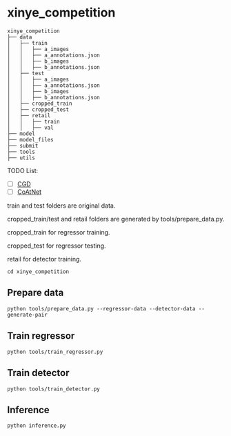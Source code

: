 # xinye_competition

```plain
xinye_competition
├── data
│   ├── train
│   │   ├── a_images
│   │   ├── a_annotations.json
│   │   ├── b_images
│   │   ├── b_annotations.json
│   ├── test
│   │   ├── a_images
│   │   ├── a_annotations.json
│   │   ├── b_images
│   │   ├── b_annotations.json
│   ├── cropped_train
│   ├── cropped_test
│   ├── retail
│   │   ├── train
│   │   ├── val
├── model
├── model_files
├── submit
├── tools
├── utils
```

TODO List:

- [ ] [CGD](https://arxiv.org/pdf/1903.10663v4.pdf)
- [ ] [CoAtNet](https://arxiv.org/pdf/2106.04803v1.pdf)

train and test folders are original data.

cropped_train/test and retail folders are generated by tools/prepare_data.py.

cropped_train for regressor training.

cropped_test for regressor testing.


retail for detector training.

```shell
cd xinye_competition
```

## Prepare data
```shell
python tools/prepare_data.py --regressor-data --detector-data --generate-pair
```

## Train regressor
```shell
python tools/train_regressor.py
```

## Train detector
```shell
python tools/train_detector.py
```

## Inference
```shell
python inference.py
```
